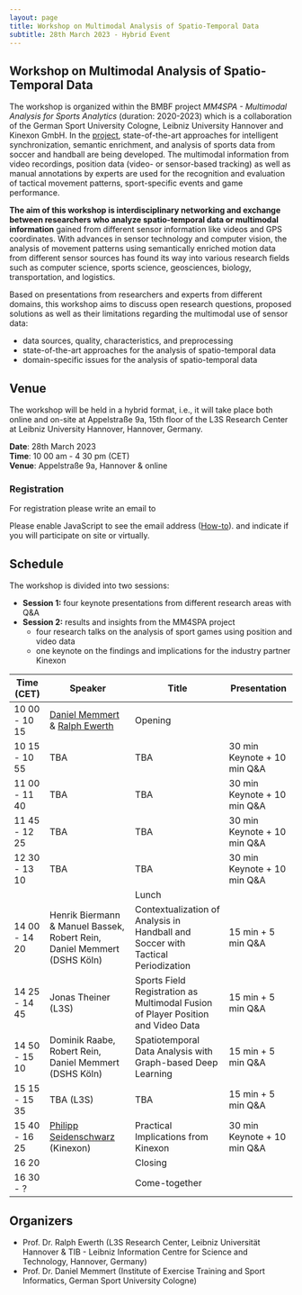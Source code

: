```yaml
---
layout: page
title: Workshop on Multimodal Analysis of Spatio-Temporal Data
subtitle: 28th March 2023 - Hybrid Event
---
```


## Workshop on Multimodal Analysis of Spatio-Temporal Data

The workshop is organized within the BMBF project *MM4SPA - Multimodal Analysis for Sports Analytics* (duration: 2020-2023) which is a collaboration of the German Sport University Cologne, Leibniz University Hannover and Kinexon GmbH.
In the <a href="https://mm4spa.github.io/project/">project</a>, state-of-the-art approaches for intelligent synchronization, semantic enrichment, and analysis of sports data from soccer and handball are being developed. 
The multimodal information from video recordings, position data (video- or sensor-based tracking) as well as manual annotations by experts are used for the recognition and evaluation of tactical movement patterns, sport-specific events and game performance.

**The aim of this workshop is interdisciplinary networking and exchange between researchers who analyze spatio-temporal data or multimodal information** gained from different sensor information like videos and GPS coordinates. 
With advances in sensor technology and computer vision, the analysis of movement patterns using semantically enriched motion data from different sensor sources has found its way into various research fields such as computer science, sports science, geosciences, biology, transportation, and logistics.


Based on presentations from researchers and experts from different domains, this workshop aims to discuss open research questions, proposed solutions as well as their limitations regarding the multimodal use of sensor data:

- data sources, quality, characteristics, and preprocessing
- state-of-the-art approaches for the analysis of spatio-temporal data
- domain-specific issues for the analysis of spatio-temporal data


## Venue

The workshop will be held in a hybrid format, i.e., it will take place both online and on-site at Appelstraße 9a, 15th floor of the L3S Research Center at Leibniz University Hannover, Hannover, Germany.

**Date**: 28th March 2023  
**Time**: 10 00 am - 4 30 pm (CET)  
**Venue**: Appelstraße 9a, Hannover & online

### Registration

For registration please write an email to 
<script type="text/javascript"><!--/* Generated by www.email-encoder.com */
for(var tgaaid=["YQ","aA","ZQ","Mw","PA","Og","Ig","Ig","dA","ZQ","aQ","aQ","dA","ZA","cg","Pg","PA","ZQ","ZQ","cg","ZQ","bQ","ZQ","IA","cg","Pg","YQ","cw","ZQ","bg","bA","Lg","bA","QA","Zg","PQ","dA","bg","YQ","aA","QA","Lw","aQ","aA","bw","ZA","bA","Lg","Mw","cw"],dbktdt=[48,17,5,25,0,15,30,8,16,34,19,35,13,28,38,31,46,45,37,4,18,9,29,2,22,49,1,42,21,20,24,27,12,23,6,7,32,36,10,33,39,47,11,3,14,44,40,43,41,26],eyzefp=new Array,i=0;i<dbktdt.length;i++)eyzefp[dbktdt[i]]=tgaaid[i];for(var i=0;i<eyzefp.length;i++)document.write(atob(eyzefp[i]+"=="));
// --></script><noscript>Please enable JavaScript to see the email address (<a href="https://www.email-encoder.com/enablejs/" target="_blank" rel="noopener noreferrer">How-to</a>).</noscript> and indicate if you will participate on site or virtually.

## Schedule

The workshop is divided into two sessions:

- **Session 1:** four keynote presentations from different research areas with Q&A
- **Session 2:** results and insights from the MM4SPA project
  - four research talks on the analysis of sport games using position and video data
  - one keynote on the findings and implications for the industry partner Kinexon

| Time (CET)    | Speaker                                                                                                                                                                                                                                                                                                                                        | Title                                                                              | Presentation                |
| ------------- | ---------------------------------------------------------------------------------------------------------------------------------------------------------------------------------------------------------------------------------------------------------------------------------------------------------------------------------------------- | ---------------------------------------------------------------------------------- | --------------------------- |
| 10 00 - 10 15 | <a href="https://www.dshs-koeln.de/institut-fuer-trainingswissenschaft-und-sportinformatik/sportinformatik-sportspielf/personal/prof-dr-daniel-memmert/">Daniel Memmert</a> & <a href="https://www.tib.eu/de/forschung-entwicklung/forschungsgruppen-und-labs/visual-analytics/mitarbeiterinnen-und-mitarbeiter/ralph-ewerth">Ralph Ewerth</a> | Opening                                                                            |                             |
| 10 15 - 10 55 | TBA                                                                                                                                                                                                                                                                                                                                            | TBA                                                                                | 30 min Keynote + 10 min Q&A |
| 11 00 - 11 40 | TBA                                                                                                                                                                                                                                                                                                                                            | TBA                                                                                | 30 min Keynote + 10 min Q&A |
| 11 45 - 12 25 | TBA                                                                                                                                                                                                                                                                                                                                            | TBA                                                                                | 30 min Keynote + 10 min Q&A |
| 12 30 - 13 10 | TBA                                                                                                                                                                                                                                                                                                                                            | TBA                                                                                | 30 min Keynote + 10 min Q&A |
|               |                                                                                                                                                                                                                                                                                                                                                | Lunch                                                                              |                             |
| 14 00 - 14 20 | Henrik Biermann & Manuel Bassek, Robert Rein, Daniel Memmert (DSHS Köln)                                                                                                                                                                                                                                                                       | Contextualization of Analysis in Handball and Soccer with Tactical Periodization   | 15 min + 5 min Q&A          |
| 14 25 - 14 45 | Jonas Theiner (L3S)                                                                                                                                                                                                                                                                                                                            | Sports Field Registration as Multimodal Fusion of Player Position and Video Data | 15 min + 5 min Q&A          |
| 14 50 - 15 10 | Dominik Raabe, Robert Rein, Daniel Memmert (DSHS Köln)                                                                                                                                                                                                                                                                                         | Spatiotemporal Data Analysis with Graph-based Deep Learning                        | 15 min + 5 min Q&A          |
| 15 15 - 15 35 | TBA (L3S)                                                                                                                                                                                                                                                                                                                                      | TBA                                                                                | 15 min + 5 min Q&A          |
| 15 40 - 16 25 | <a href="https://dbis.dmi.unibas.ch/team/philipp-seidenschwarz/">Philipp Seidenschwarz</a> (Kinexon)                                                                                                                                                                                                                                           | Practical Implications from Kinexon                                                | 30 min Keynote + 10 min Q&A |
| 16 20         |                                                                                                                                                                                                                                                                                                                                                | Closing                                                                            |                             |
| 16 30 - ?     |                                                                                                                                                                                                                                                                                                                                                | Come-together                                                                      |                             |

## Organizers

- Prof. Dr. Ralph Ewerth (L3S Research Center, Leibniz Universität Hannover & TIB - Leibniz Information Centre for Science and Technology, Hannover, Germany)
- Prof. Dr. Daniel Memmert (Institute of Exercise Training and Sport Informatics, German Sport University Cologne)

